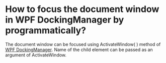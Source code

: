 # How to focus the document window in WPF DockingManager by programmatically?

The document window can be focused using ActivateWindow( ) method of [WPF DockingManager](https://www.syncfusion.com/wpf-controls/docking). Name of the child element can be passed as an argument of ActivateWindow.